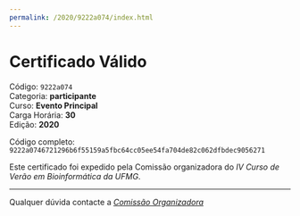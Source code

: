 ```yaml
---
permalink: /2020/9222a074/index.html
---
```


# Certificado Válido

Código: `9222a074`<br>
Categoria: **participante**<br>
Curso: **Evento Principal**<br>
Carga Horária: **30**<br>
Edição: **2020**<br>


Código completo: `9222a0746721296b6f55159a5fbc64cc05ee54fa704de82c062dfbdec9056271`


Este certificado foi expedido pela Comissão organizadora do *IV Curso de Verão em Bioinformática da UFMG*.

----

Qualquer dúvida contacte a [_Comissão Organizadora_](<mailto:cursobioinfoufmg@gmail.com$subject=[Certificados]>)

